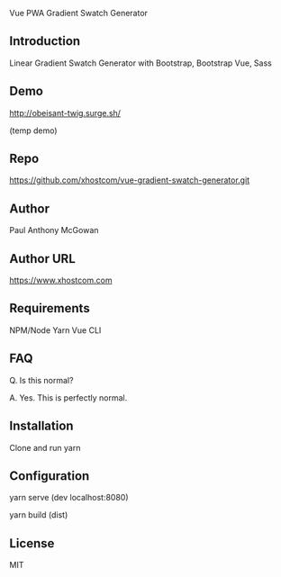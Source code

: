 Vue PWA Gradient Swatch Generator

## Introduction

Linear Gradient Swatch Generator with Bootstrap, Bootstrap Vue, Sass

## Demo

http://obeisant-twig.surge.sh/

(temp demo)

## Repo

https://github.com/xhostcom/vue-gradient-swatch-generator.git

## Author

Paul Anthony  McGowan

## Author URL

https://www.xhostcom.com

## Requirements

NPM/Node
 Yarn
Vue CLI

## FAQ

Q. Is this normal?

A. Yes. This is perfectly normal.

## Installation

Clone and run yarn

## Configuration

yarn serve  (dev localhost:8080)

yarn build (dist)

## License

MIT

